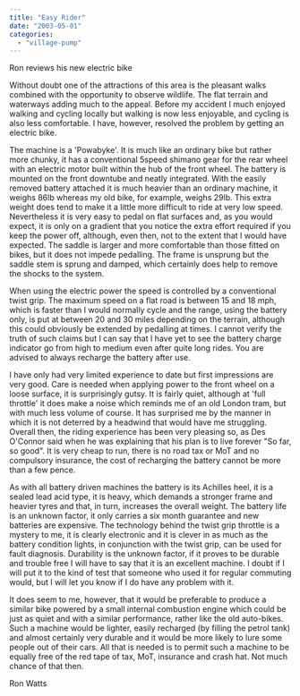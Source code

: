 ```yaml
---
title: "Easy Rider"
date: "2003-05-01"
categories: 
  - "village-pump"
---
```


Ron reviews his new electric bike

Without doubt one of the attractions of this area is the pleasant walks combined with the opportunity to observe wildlife. The flat terrain and waterways adding much to the appeal. Before my accident I much enjoyed walking and cycling locally but walking is now less enjoyable, and cycling is also less comfortable. I have, however, resolved the problem by getting an electric bike.

The machine is a 'Powabyke'. It is much like an ordinary bike but rather more chunky, it has a conventional 5speed shimano gear for the rear wheel with an electric motor built within the hub of the front wheel. The battery is mounted on the front downtube and neatly integrated. With the easily removed battery attached it is much heavier than an ordinary machine, it weighs 86lb whereas my old bike, for example, weighs 29lb. This extra weight does tend to make it a little more difficult to ride at very low speed. Nevertheless it is very easy to pedal on flat surfaces and, as you would expect, it is only on a gradient that you notice the extra effort required if you keep the power off, although, even then, not to the extent that I would have expected. The saddle is larger and more comfortable than those fitted on bikes, but it does not impede pedalling. The frame is unsprung but the saddle stem is sprung and damped, which certainly does help to remove the shocks to the system.

When using the electric power the speed is controlled by a conventional twist grip. The maximum speed on a flat road is between 15 and 18 mph, which is faster than I would normally cycle and the range, using the battery only, is put at between 20 and 30 miles depending on the terrain, although this could obviously be extended by pedalling at times. I cannot verify the truth of such claims but I can say that I have yet to see the battery charge indicator go from high to medium even after quite long rides. You are advised to always recharge the battery after use.

I have only had very limited experience to date but first impressions are very good. Care is needed when applying power to the front wheel on a loose surface, it is surprisingly gutsy. It is fairly quiet, although at 'full throttle' it does make a noise which reminds me of an old London tram, but with much less volume of course. It has surprised me by the manner in which it is not deterred by a headwind that would have me struggling. Overall then, the riding experience has been very pleasing so, as Des O'Connor said when he was explaining that his plan is to live forever "So far, so good". It is very cheap to run, there is no road tax or MoT and no compulsory insurance, the cost of recharging the battery cannot be more than a few pence.

As with all battery driven machines the battery is its Achilles heel, it is a sealed lead acid type, it is heavy, which demands a stronger frame and heavier tyres and that, in turn, increases the overall weight. The battery life is an unknown factor, it only carries a six month guarantee and new batteries are expensive. The technology behind the twist grip throttle is a mystery to me, it is clearly electronic and it is clever in as much as the battery condition lights, in conjunction with the twist grip, can be used for fault diagnosis. Durability is the unknown factor, if it proves to be durable and trouble free I will have to say that it is an excellent machine. I doubt if I will put it to the kind of test that someone who used it for regular commuting would, but I will let you know if I do have any problem with it.

It does seem to me, however, that it would be preferable to produce a similar bike powered by a small internal combustion engine which could be just as quiet and with a similar performance, rather like the old auto-bikes. Such a machine would be lighter, easily recharged (by filling the petrol tank) and almost certainly very durable and it would be more likely to lure some people out of their cars. All that is needed is to permit such a machine to be equally free of the red tape of tax, MoT, insurance and crash hat. Not much chance of that then.

Ron Watts
